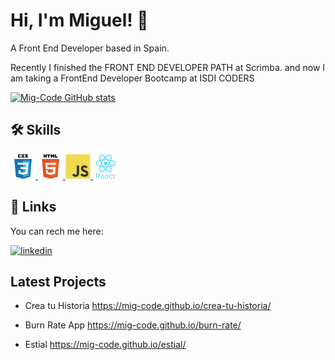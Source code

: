 
# Hi, I'm Miguel! 👋

A Front End Developer based in Spain.

Recently I finished the FRONT END DEVELOPER PATH at Scrimba. and now I am taking a FrontEnd Developer Bootcamp at ISDI CODERS

[![Mig-Code GitHub stats](https://github-readme-stats.vercel.app/api?username=mig-code)](https://github.com/mig-code/)

## 🛠 Skills
<p align="left"> <a href="https://www.w3schools.com/css/" target="_blank" rel="noreferrer"> <img src="https://raw.githubusercontent.com/devicons/devicon/master/icons/css3/css3-original-wordmark.svg" alt="css3" width="40" height="40"/> </a> <a href="https://www.w3.org/html/" target="_blank" rel="noreferrer"> <img src="https://raw.githubusercontent.com/devicons/devicon/master/icons/html5/html5-original-wordmark.svg" alt="html5" width="40" height="40"/> </a> <a href="https://developer.mozilla.org/en-US/docs/Web/JavaScript" target="_blank" rel="noreferrer"> <img src="https://raw.githubusercontent.com/devicons/devicon/master/icons/javascript/javascript-original.svg" alt="javascript" width="40" height="40"/> </a> <a href="https://reactjs.org/" target="_blank" rel="noreferrer"> <img src="https://raw.githubusercontent.com/devicons/devicon/master/icons/react/react-original-wordmark.svg" alt="react" width="40" height="40"/> </a> </p>


## 🔗 Links

You can rech me here:

[![linkedin](https://img.shields.io/badge/linkedin-0A66C2?style=for-the-badge&logo=linkedin&logoColor=white)](https://www.linkedin.com/in/mig-code/)



## Latest Projects

- Crea tu Historia https://mig-code.github.io/crea-tu-historia/

- Burn Rate App https://mig-code.github.io/burn-rate/

- Estial https://mig-code.github.io/estial/

